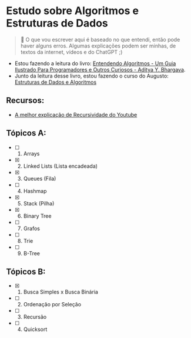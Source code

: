 # Estudo sobre Algoritmos e Estruturas de Dados

> 🌠 O que vou escrever aqui é baseado no que entendi, então pode haver alguns erros. Algumas explicações podem ser minhas, de textos da internet, vídeos e do ChatGPT ;)

- Estou fazendo a leitura do livro: [Entendendo Algoritmos - Um Guia Ilustrado Para Programadores e Outros Curiosos - Aditya Y. Bhargava](https://www.amazon.com.br/Entendendo-Algoritmos-Ilustrado-Programadores-Curiosos/dp/8575225634).
- Junto da leitura desse livro, estou fazendo o curso do Augusto: [Estruturas de Dados e Algoritmos](https://hub.la/g/L8wi9vio7WPnWbmF8ZIO?_path=%2Fg%2FL8wi9vio7WPnWbmF8ZIO)

## Recursos:
- [A melhor explicação de Recursividade do Youtube](https://www.youtube.com/watch?v=qUe36p4P2CI)

## Tópicos A:
- [ ] 1. Arrays
- [X] 2. Linked Lists (Lista encadeada)
- [X] 3. Queues (Fila)
- [ ] 4. Hashmap
- [X] 5. Stack (Pilha)
- [X] 6. Binary Tree
- [ ] 7. Grafos
- [ ] 8. Trie
- [ ] 9. B-Tree

## Tópicos B:
- [X] 1. Busca Simples x Busca Binária
- [ ] 2. Ordenação por Seleção
- [ ] 3. Recursão
- [ ] 4. Quicksort
